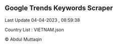 

## Google Trends Keywords Scraper 
 
Last Update 04-04-2023 , 08:59:38

Country List :
VIETNAM.json



© Abdul Muttaqin 
